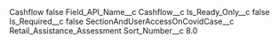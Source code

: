 <?xml version="1.0" encoding="UTF-8"?>
<CustomMetadata xmlns="http://soap.sforce.com/2006/04/metadata" xmlns:xsi="http://www.w3.org/2001/XMLSchema-instance" xmlns:xsd="http://www.w3.org/2001/XMLSchema">
    <label>Cashflow</label>
    <protected>false</protected>
    <values>
        <field>Field_API_Name__c</field>
        <value xsi:type="xsd:string">Cashflow__c</value>
    </values>
    <values>
        <field>Is_Ready_Only__c</field>
        <value xsi:type="xsd:boolean">false</value>
    </values>
    <values>
        <field>Is_Required__c</field>
        <value xsi:type="xsd:boolean">false</value>
    </values>
    <values>
        <field>SectionAndUserAccessOnCovidCase__c</field>
        <value xsi:type="xsd:string">Retail_Assistance_Assessment</value>
    </values>
    <values>
        <field>Sort_Number__c</field>
        <value xsi:type="xsd:double">8.0</value>
    </values>
</CustomMetadata>
